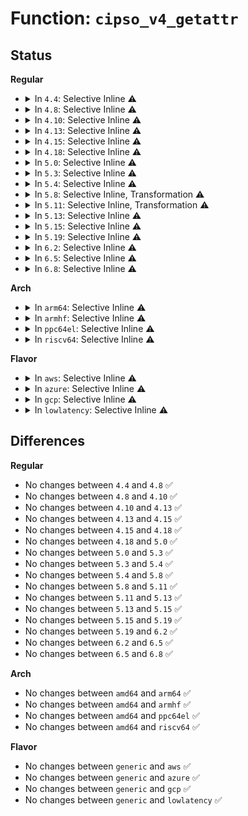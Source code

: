 # Function: <code>cipso_v4_getattr</code>

## Status
<b>Regular</b>
<ul>
<li>
<details>
<summary>In <code>4.4</code>: Selective Inline ⚠️</summary>

```c
int cipso_v4_getattr(const unsigned char *cipso, struct netlbl_lsm_secattr *secattr);
```

**Collision:** Unique Global

**Inline:** Selective

**Transformation:** False

**Instances:**

```
In net/ipv4/cipso_ipv4.c (ffffffff817ae800)
Location: net/ipv4/cipso_ipv4.c:2147
Inline: True
Direct callers:
  - net/ipv4/cipso_ipv4.c:cipso_v4_sock_getattr
  - net/netlabel/netlabel_kapi.c:netlbl_skbuff_getattr
```
**Symbols:**

```
ffffffff817ae800-ffffffff817aee5d: cipso_v4_getattr (STB_GLOBAL)
```
</details>
</li>
<li>
<details>
<summary>In <code>4.8</code>: Selective Inline ⚠️</summary>

```c
int cipso_v4_getattr(const unsigned char *cipso, struct netlbl_lsm_secattr *secattr);
```

**Collision:** Unique Global

**Inline:** Selective

**Transformation:** False

**Instances:**

```
In net/ipv4/cipso_ipv4.c (ffffffff8181b730)
Location: net/ipv4/cipso_ipv4.c:2078
Inline: True
Direct callers:
  - net/ipv4/cipso_ipv4.c:cipso_v4_sock_getattr
  - net/netlabel/netlabel_kapi.c:netlbl_skbuff_getattr
```
**Symbols:**

```
ffffffff8181b730-ffffffff8181bd49: cipso_v4_getattr (STB_GLOBAL)
```
</details>
</li>
<li>
<details>
<summary>In <code>4.10</code>: Selective Inline ⚠️</summary>

```c
int cipso_v4_getattr(const unsigned char *cipso, struct netlbl_lsm_secattr *secattr);
```

**Collision:** Unique Global

**Inline:** Selective

**Transformation:** False

**Instances:**

```
In net/ipv4/cipso_ipv4.c (ffffffff8184cff0)
Location: net/ipv4/cipso_ipv4.c:2082
Inline: True
Direct callers:
  - net/ipv4/cipso_ipv4.c:cipso_v4_sock_getattr
  - net/netlabel/netlabel_kapi.c:netlbl_skbuff_getattr
```
**Symbols:**

```
ffffffff8184cff0-ffffffff8184d609: cipso_v4_getattr (STB_GLOBAL)
```
</details>
</li>
<li>
<details>
<summary>In <code>4.13</code>: Selective Inline ⚠️</summary>

```c
int cipso_v4_getattr(const unsigned char *cipso, struct netlbl_lsm_secattr *secattr);
```

**Collision:** Unique Global

**Inline:** Selective

**Transformation:** False

**Instances:**

```
In net/ipv4/cipso_ipv4.c (ffffffff81870a50)
Location: net/ipv4/cipso_ipv4.c:2090
Inline: True
Direct callers:
  - net/ipv4/cipso_ipv4.c:cipso_v4_sock_getattr
  - net/netlabel/netlabel_kapi.c:netlbl_skbuff_getattr
```
**Symbols:**

```
ffffffff81870a50-ffffffff8187105f: cipso_v4_getattr (STB_GLOBAL)
```
</details>
</li>
<li>
<details>
<summary>In <code>4.15</code>: Selective Inline ⚠️</summary>

```c
int cipso_v4_getattr(const unsigned char *cipso, struct netlbl_lsm_secattr *secattr);
```

**Collision:** Unique Global

**Inline:** Selective

**Transformation:** False

**Instances:**

```
In net/ipv4/cipso_ipv4.c (ffffffff818f1430)
Location: net/ipv4/cipso_ipv4.c:2080
Inline: True
Direct callers:
  - net/ipv4/cipso_ipv4.c:cipso_v4_sock_getattr
  - net/netlabel/netlabel_kapi.c:netlbl_skbuff_getattr
```
**Symbols:**

```
ffffffff818f1430-ffffffff818f1a4b: cipso_v4_getattr (STB_GLOBAL)
```
</details>
</li>
<li>
<details>
<summary>In <code>4.18</code>: Selective Inline ⚠️</summary>

```c
int cipso_v4_getattr(const unsigned char *cipso, struct netlbl_lsm_secattr *secattr);
```

**Collision:** Unique Global

**Inline:** Selective

**Transformation:** False

**Instances:**

```
In net/ipv4/cipso_ipv4.c (ffffffff81947d60)
Location: net/ipv4/cipso_ipv4.c:2080
Inline: True
Direct callers:
  - net/ipv4/cipso_ipv4.c:cipso_v4_sock_getattr
  - net/netlabel/netlabel_kapi.c:netlbl_skbuff_getattr
```
**Symbols:**

```
ffffffff81947d60-ffffffff8194837c: cipso_v4_getattr (STB_GLOBAL)
```
</details>
</li>
<li>
<details>
<summary>In <code>5.0</code>: Selective Inline ⚠️</summary>

```c
int cipso_v4_getattr(const unsigned char *cipso, struct netlbl_lsm_secattr *secattr);
```

**Collision:** Unique Global

**Inline:** Selective

**Transformation:** False

**Instances:**

```
In net/ipv4/cipso_ipv4.c (ffffffff819799e0)
Location: net/ipv4/cipso_ipv4.c:2097
Inline: True
Direct callers:
  - net/ipv4/cipso_ipv4.c:cipso_v4_sock_getattr
  - net/netlabel/netlabel_kapi.c:netlbl_skbuff_getattr
```
**Symbols:**

```
ffffffff819799e0-ffffffff8197a05d: cipso_v4_getattr (STB_GLOBAL)
```
</details>
</li>
<li>
<details>
<summary>In <code>5.3</code>: Selective Inline ⚠️</summary>

```c
int cipso_v4_getattr(const unsigned char *cipso, struct netlbl_lsm_secattr *secattr);
```

**Collision:** Unique Global

**Inline:** Selective

**Transformation:** False

**Instances:**

```
In net/ipv4/cipso_ipv4.c (ffffffff819e34e0)
Location: net/ipv4/cipso_ipv4.c:2083
Inline: True
Direct callers:
  - net/ipv4/cipso_ipv4.c:cipso_v4_sock_getattr
  - net/netlabel/netlabel_kapi.c:netlbl_skbuff_getattr
```
**Symbols:**

```
ffffffff819e34e0-ffffffff819e3b86: cipso_v4_getattr (STB_GLOBAL)
```
</details>
</li>
<li>
<details>
<summary>In <code>5.4</code>: Selective Inline ⚠️</summary>

```c
int cipso_v4_getattr(const unsigned char *cipso, struct netlbl_lsm_secattr *secattr);
```

**Collision:** Unique Global

**Inline:** Selective

**Transformation:** False

**Instances:**

```
In net/ipv4/cipso_ipv4.c (ffffffff81a1a4d0)
Location: net/ipv4/cipso_ipv4.c:2088
Inline: True
Direct callers:
  - net/ipv4/cipso_ipv4.c:cipso_v4_sock_getattr
  - net/netlabel/netlabel_kapi.c:netlbl_skbuff_getattr
```
**Symbols:**

```
ffffffff81a1a4d0-ffffffff81a1ab76: cipso_v4_getattr (STB_GLOBAL)
```
</details>
</li>
<li>
<details>
<summary>In <code>5.8</code>: Selective Inline, Transformation ⚠️</summary>

```c
int cipso_v4_getattr(const unsigned char *cipso, struct netlbl_lsm_secattr *secattr);
```

**Collision:** Unique Global

**Inline:** Selective

**Transformation:** True

**Instances:**

```
In net/ipv4/cipso_ipv4.c (ffffffff81b0bbd9)
Location: net/ipv4/cipso_ipv4.c:2097
Inline: True
Inline callers:
  - net/ipv4/cipso_ipv4.c:cipso_v4_sock_getattr
Direct callers:
  - net/ipv4/cipso_ipv4.c:cipso_v4_sock_getattr
  - net/netlabel/netlabel_kapi.c:netlbl_skbuff_getattr
```
**Symbols:**

```
ffffffff81b0aa80-ffffffff81b0ac2d: cipso_v4_getattr.part.0 (STB_LOCAL)
ffffffff81b0bb70-ffffffff81b0bba4: cipso_v4_getattr (STB_GLOBAL)
```
</details>
</li>
<li>
<details>
<summary>In <code>5.11</code>: Selective Inline, Transformation ⚠️</summary>

```c
int cipso_v4_getattr(const unsigned char *cipso, struct netlbl_lsm_secattr *secattr);
```

**Collision:** Unique Global

**Inline:** Selective

**Transformation:** True

**Instances:**

```
In net/ipv4/cipso_ipv4.c (ffffffff81b19f4b)
Location: net/ipv4/cipso_ipv4.c:2089
Inline: True
Inline callers:
  - net/ipv4/cipso_ipv4.c:cipso_v4_sock_getattr
Direct callers:
  - net/ipv4/cipso_ipv4.c:cipso_v4_sock_getattr
  - net/netlabel/netlabel_kapi.c:netlbl_skbuff_getattr
```
**Symbols:**

```
ffffffff81b18e60-ffffffff81b1900a: cipso_v4_getattr.part.0 (STB_LOCAL)
ffffffff81b19ee0-ffffffff81b19f14: cipso_v4_getattr (STB_GLOBAL)
```
</details>
</li>
<li>
<details>
<summary>In <code>5.13</code>: Selective Inline ⚠️</summary>

```c
int cipso_v4_getattr(const unsigned char *cipso, struct netlbl_lsm_secattr *secattr);
```

**Collision:** Unique Global

**Inline:** Selective

**Transformation:** False

**Instances:**

```
In net/ipv4/cipso_ipv4.c (ffffffff81b07970)
Location: net/ipv4/cipso_ipv4.c:2090
Inline: True
Direct callers:
  - net/ipv4/cipso_ipv4.c:cipso_v4_sock_getattr
  - net/netlabel/netlabel_kapi.c:netlbl_skbuff_getattr
```
**Symbols:**

```
ffffffff81b07970-ffffffff81b07beb: cipso_v4_getattr (STB_GLOBAL)
```
</details>
</li>
<li>
<details>
<summary>In <code>5.15</code>: Selective Inline ⚠️</summary>

```c
int cipso_v4_getattr(const unsigned char *cipso, struct netlbl_lsm_secattr *secattr);
```

**Collision:** Unique Global

**Inline:** Selective

**Transformation:** False

**Instances:**

```
In net/ipv4/cipso_ipv4.c (ffffffff81bca870)
Location: net/ipv4/cipso_ipv4.c:2089
Inline: True
Direct callers:
  - net/ipv4/cipso_ipv4.c:cipso_v4_sock_getattr
  - net/netlabel/netlabel_kapi.c:netlbl_skbuff_getattr
```
**Symbols:**

```
ffffffff81bca870-ffffffff81bcaaeb: cipso_v4_getattr (STB_GLOBAL)
```
</details>
</li>
<li>
<details>
<summary>In <code>5.19</code>: Selective Inline ⚠️</summary>

```c
int cipso_v4_getattr(const unsigned char *cipso, struct netlbl_lsm_secattr *secattr);
```

**Collision:** Unique Global

**Inline:** Selective

**Transformation:** False

**Instances:**

```
In net/ipv4/cipso_ipv4.c (ffffffff81d60060)
Location: net/ipv4/cipso_ipv4.c:2090
Inline: True
Direct callers:
  - net/ipv4/cipso_ipv4.c:cipso_v4_sock_getattr
  - net/netlabel/netlabel_kapi.c:netlbl_skbuff_getattr
```
**Symbols:**

```
ffffffff81d60060-ffffffff81d60428: cipso_v4_getattr (STB_GLOBAL)
```
</details>
</li>
<li>
<details>
<summary>In <code>6.2</code>: Selective Inline ⚠️</summary>

```c
int cipso_v4_getattr(const unsigned char *cipso, struct netlbl_lsm_secattr *secattr);
```

**Collision:** Unique Global

**Inline:** Selective

**Transformation:** False

**Instances:**

```
In net/ipv4/cipso_ipv4.c (ffffffff81f2a7e0)
Location: net/ipv4/cipso_ipv4.c:2090
Inline: True
Direct callers:
  - net/ipv4/cipso_ipv4.c:cipso_v4_sock_getattr
  - net/netlabel/netlabel_kapi.c:netlbl_skbuff_getattr
```
**Symbols:**

```
ffffffff81f2a7e0-ffffffff81f2abaa: cipso_v4_getattr (STB_GLOBAL)
```
</details>
</li>
<li>
<details>
<summary>In <code>6.5</code>: Selective Inline ⚠️</summary>

```c
int cipso_v4_getattr(const unsigned char *cipso, struct netlbl_lsm_secattr *secattr);
```

**Collision:** Unique Global

**Inline:** Selective

**Transformation:** False

**Instances:**

```
In net/ipv4/cipso_ipv4.c (ffffffff81f8a480)
Location: net/ipv4/cipso_ipv4.c:2090
Inline: True
Direct callers:
  - net/ipv4/cipso_ipv4.c:cipso_v4_sock_getattr
  - net/netlabel/netlabel_kapi.c:netlbl_skbuff_getattr
```
**Symbols:**

```
ffffffff81f8a480-ffffffff81f8a869: cipso_v4_getattr (STB_GLOBAL)
```
</details>
</li>
<li>
<details>
<summary>In <code>6.8</code>: Selective Inline ⚠️</summary>

```c
int cipso_v4_getattr(const unsigned char *cipso, struct netlbl_lsm_secattr *secattr);
```

**Collision:** Unique Global

**Inline:** Selective

**Transformation:** False

**Instances:**

```
In net/ipv4/cipso_ipv4.c (ffffffff82051ba0)
Location: net/ipv4/cipso_ipv4.c:2084
Inline: True
Direct callers:
  - net/ipv4/cipso_ipv4.c:cipso_v4_sock_getattr
  - net/netlabel/netlabel_kapi.c:netlbl_skbuff_getattr
```
**Symbols:**

```
ffffffff82051ba0-ffffffff82051f7c: cipso_v4_getattr (STB_GLOBAL)
```
</details>
</li>
</ul>
<b>Arch</b>
<ul>
<li>
<details>
<summary>In <code>arm64</code>: Selective Inline ⚠️</summary>

```c
int cipso_v4_getattr(const unsigned char *cipso, struct netlbl_lsm_secattr *secattr);
```

**Collision:** Unique Global

**Inline:** Selective

**Transformation:** False

**Instances:**

```
In net/ipv4/cipso_ipv4.c (ffff800010cd6418)
Location: net/ipv4/cipso_ipv4.c:2088
Inline: True
Direct callers:
  - net/ipv4/cipso_ipv4.c:cipso_v4_sock_getattr
  - net/netlabel/netlabel_kapi.c:netlbl_skbuff_getattr
```
**Symbols:**

```
ffff800010cd6418-ffff800010cd6bdc: cipso_v4_getattr (STB_GLOBAL)
```
</details>
</li>
<li>
<details>
<summary>In <code>armhf</code>: Selective Inline ⚠️</summary>

```c
int cipso_v4_getattr(const unsigned char *cipso, struct netlbl_lsm_secattr *secattr);
```

**Collision:** Unique Global

**Inline:** Selective

**Transformation:** False

**Instances:**

```
In net/ipv4/cipso_ipv4.c (c0de0238)
Location: net/ipv4/cipso_ipv4.c:2088
Inline: True
Direct callers:
  - net/ipv4/cipso_ipv4.c:cipso_v4_sock_getattr
  - net/netlabel/netlabel_kapi.c:netlbl_skbuff_getattr
```
**Symbols:**

```
c0de0238-c0de0940: cipso_v4_getattr (STB_GLOBAL)
```
</details>
</li>
<li>
<details>
<summary>In <code>ppc64el</code>: Selective Inline ⚠️</summary>

```c
int cipso_v4_getattr(const unsigned char *cipso, struct netlbl_lsm_secattr *secattr);
```

**Collision:** Unique Global

**Inline:** Selective

**Transformation:** False

**Instances:**

```
In net/ipv4/cipso_ipv4.c (c000000000df5fa0)
Location: net/ipv4/cipso_ipv4.c:2088
Inline: True
Direct callers:
  - net/ipv4/cipso_ipv4.c:cipso_v4_sock_getattr
  - net/netlabel/netlabel_kapi.c:netlbl_skbuff_getattr
```
**Symbols:**

```
c000000000df5fa0-c000000000df6814: cipso_v4_getattr (STB_GLOBAL)
```
</details>
</li>
<li>
<details>
<summary>In <code>riscv64</code>: Selective Inline ⚠️</summary>

```c
int cipso_v4_getattr(const unsigned char *cipso, struct netlbl_lsm_secattr *secattr);
```

**Collision:** Unique Global

**Inline:** Selective

**Transformation:** False

**Instances:**

```
In net/ipv4/cipso_ipv4.c (ffffffe000826eb8)
Location: net/ipv4/cipso_ipv4.c:2088
Inline: True
Direct callers:
  - net/ipv4/cipso_ipv4.c:cipso_v4_sock_getattr
  - net/netlabel/netlabel_kapi.c:netlbl_skbuff_getattr
```
**Symbols:**

```
ffffffe000826eb8-ffffffe00082755a: cipso_v4_getattr (STB_GLOBAL)
```
</details>
</li>
</ul>
<b>Flavor</b>
<ul>
<li>
<details>
<summary>In <code>aws</code>: Selective Inline ⚠️</summary>

```c
int cipso_v4_getattr(const unsigned char *cipso, struct netlbl_lsm_secattr *secattr);
```

**Collision:** Unique Global

**Inline:** Selective

**Transformation:** False

**Instances:**

```
In net/ipv4/cipso_ipv4.c (ffffffff819b9b60)
Location: net/ipv4/cipso_ipv4.c:2088
Inline: True
Direct callers:
  - net/ipv4/cipso_ipv4.c:cipso_v4_sock_getattr
  - net/netlabel/netlabel_kapi.c:netlbl_skbuff_getattr
```
**Symbols:**

```
ffffffff819b9b60-ffffffff819ba206: cipso_v4_getattr (STB_GLOBAL)
```
</details>
</li>
<li>
<details>
<summary>In <code>azure</code>: Selective Inline ⚠️</summary>

```c
int cipso_v4_getattr(const unsigned char *cipso, struct netlbl_lsm_secattr *secattr);
```

**Collision:** Unique Global

**Inline:** Selective

**Transformation:** False

**Instances:**

```
In net/ipv4/cipso_ipv4.c (ffffffff81976950)
Location: net/ipv4/cipso_ipv4.c:2088
Inline: True
Direct callers:
  - net/ipv4/cipso_ipv4.c:cipso_v4_sock_getattr
  - net/netlabel/netlabel_kapi.c:netlbl_skbuff_getattr
```
**Symbols:**

```
ffffffff81976950-ffffffff81976ff6: cipso_v4_getattr (STB_GLOBAL)
```
</details>
</li>
<li>
<details>
<summary>In <code>gcp</code>: Selective Inline ⚠️</summary>

```c
int cipso_v4_getattr(const unsigned char *cipso, struct netlbl_lsm_secattr *secattr);
```

**Collision:** Unique Global

**Inline:** Selective

**Transformation:** False

**Instances:**

```
In net/ipv4/cipso_ipv4.c (ffffffff81a245e0)
Location: net/ipv4/cipso_ipv4.c:2088
Inline: True
Direct callers:
  - net/ipv4/cipso_ipv4.c:cipso_v4_sock_getattr
  - net/netlabel/netlabel_kapi.c:netlbl_skbuff_getattr
```
**Symbols:**

```
ffffffff81a245e0-ffffffff81a24c86: cipso_v4_getattr (STB_GLOBAL)
```
</details>
</li>
<li>
<details>
<summary>In <code>lowlatency</code>: Selective Inline ⚠️</summary>

```c
int cipso_v4_getattr(const unsigned char *cipso, struct netlbl_lsm_secattr *secattr);
```

**Collision:** Unique Global

**Inline:** Selective

**Transformation:** False

**Instances:**

```
In net/ipv4/cipso_ipv4.c (ffffffff81a2fa30)
Location: net/ipv4/cipso_ipv4.c:2088
Inline: True
Direct callers:
  - net/ipv4/cipso_ipv4.c:cipso_v4_sock_getattr
  - net/netlabel/netlabel_kapi.c:netlbl_skbuff_getattr
```
**Symbols:**

```
ffffffff81a2fa30-ffffffff81a300d2: cipso_v4_getattr (STB_GLOBAL)
```
</details>
</li>
</ul>

## Differences
<b>Regular</b>
<ul>
<li>
No changes between <code>4.4</code> and <code>4.8</code> ✅
</li>
<li>
No changes between <code>4.8</code> and <code>4.10</code> ✅
</li>
<li>
No changes between <code>4.10</code> and <code>4.13</code> ✅
</li>
<li>
No changes between <code>4.13</code> and <code>4.15</code> ✅
</li>
<li>
No changes between <code>4.15</code> and <code>4.18</code> ✅
</li>
<li>
No changes between <code>4.18</code> and <code>5.0</code> ✅
</li>
<li>
No changes between <code>5.0</code> and <code>5.3</code> ✅
</li>
<li>
No changes between <code>5.3</code> and <code>5.4</code> ✅
</li>
<li>
No changes between <code>5.4</code> and <code>5.8</code> ✅
</li>
<li>
No changes between <code>5.8</code> and <code>5.11</code> ✅
</li>
<li>
No changes between <code>5.11</code> and <code>5.13</code> ✅
</li>
<li>
No changes between <code>5.13</code> and <code>5.15</code> ✅
</li>
<li>
No changes between <code>5.15</code> and <code>5.19</code> ✅
</li>
<li>
No changes between <code>5.19</code> and <code>6.2</code> ✅
</li>
<li>
No changes between <code>6.2</code> and <code>6.5</code> ✅
</li>
<li>
No changes between <code>6.5</code> and <code>6.8</code> ✅
</li>
</ul>
<b>Arch</b>
<ul>
<li>
No changes between <code>amd64</code> and <code>arm64</code> ✅
</li>
<li>
No changes between <code>amd64</code> and <code>armhf</code> ✅
</li>
<li>
No changes between <code>amd64</code> and <code>ppc64el</code> ✅
</li>
<li>
No changes between <code>amd64</code> and <code>riscv64</code> ✅
</li>
</ul>
<b>Flavor</b>
<ul>
<li>
No changes between <code>generic</code> and <code>aws</code> ✅
</li>
<li>
No changes between <code>generic</code> and <code>azure</code> ✅
</li>
<li>
No changes between <code>generic</code> and <code>gcp</code> ✅
</li>
<li>
No changes between <code>generic</code> and <code>lowlatency</code> ✅
</li>
</ul>
